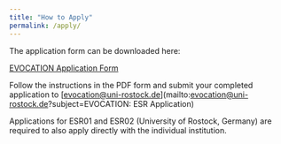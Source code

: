 ```yaml
---
title: "How to Apply"
permalink: /apply/
---
```

The application form can be downloaded here:

[EVOCATION Application Form](/assets/documents/surname_evocation_application_form.pdf)

Follow the instructions in the PDF form and submit your completed application to [evocation@uni-rostock.de](mailto:evocation@uni-rostock.de?subject=EVOCATION: ESR Application)

Applications for ESR01 and ESR02 (University of Rostock, Germany) are required to also apply directly with the individual institution. 